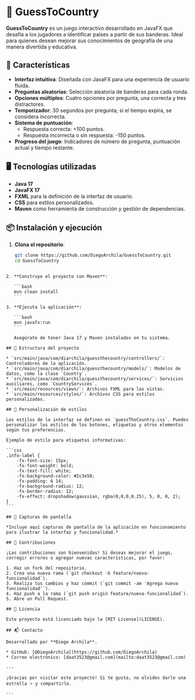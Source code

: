 
# 🎌 GuessToCountry

**GuessToCountry** es un juego interactivo desarrollado en JavaFX que desafía a los jugadores a identificar países a partir de sus banderas. Ideal para quienes desean mejorar sus conocimientos de geografía de una manera divertida y educativa.

## 🚀 Características

- **Interfaz intuitiva**: Diseñada con JavaFX para una experiencia de usuario fluida.
- **Preguntas aleatorias**: Selección aleatoria de banderas para cada ronda.
- **Opciones múltiples**: Cuatro opciones por pregunta, una correcta y tres distractores.
- **Temporizador**: 30 segundos por pregunta; si el tiempo expira, se considera incorrecta.
- **Sistema de puntuación**:
  - Respuesta correcta: +100 puntos.
  - Respuesta incorrecta o sin respuesta: -150 puntos.
- **Progreso del juego**: Indicadores de número de pregunta, puntuación actual y tiempo restante.

## 🖥️ Tecnologías utilizadas

- **Java 17**
- **JavaFX 17**
- **FXML** para la definición de la interfaz de usuario.
- **CSS** para estilos personalizados.
- **Maven** como herramienta de construcción y gestión de dependencias.

## 📦 Instalación y ejecución

1. **Clona el repositorio**:

   ```bash
   git clone https://github.com/DiegoArchila/GuessToCountry.git
   cd GuessToCountry
````

2. **Construye el proyecto con Maven**:

   ```bash
   mvn clean install
   ```

3. **Ejecuta la aplicación**:

   ```bash
   mvn javafx:run
   ```

   Asegúrate de tener Java 17 y Maven instalados en tu sistema.

## 🧩 Estructura del proyecto

* `src/main/java/com/diarchila/guessthecountry/controllers/`: Controladores de la aplicación.
* `src/main/java/com/diarchila/guessthecountry/models/`: Modelos de datos, como la clase `Country`.
* `src/main/java/com/diarchila/guessthecountry/services/`: Servicios auxiliares, como `CountryServices`.
* `src/main/resources/views/`: Archivos FXML para las vistas.
* `src/main/resources/styles/`: Archivos CSS para estilos personalizados.

## 🎨 Personalización de estilos

Los estilos de la interfaz se definen en `guessTheCountry.css`. Puedes personalizar los estilos de los botones, etiquetas y otros elementos según tus preferencias.

Ejemplo de estilo para etiquetas informativas:

```css
.info-label {
    -fx-font-size: 15px;
    -fx-font-weight: bold;
    -fx-text-fill: white;
    -fx-background-color: #2c3e50;
    -fx-padding: 6 14;
    -fx-background-radius: 12;
    -fx-border-radius: 12;
    -fx-effect: dropshadow(gaussian, rgba(0,0,0,0.25), 5, 0, 0, 2);
}
```

## 📸 Capturas de pantalla

*Incluye aquí capturas de pantalla de la aplicación en funcionamiento para ilustrar la interfaz y funcionalidad.*

## 🤝 Contribuciones

¡Las contribuciones son bienvenidas! Si deseas mejorar el juego, corregir errores o agregar nuevas características, por favor:

1. Haz un fork del repositorio.
2. Crea una nueva rama (`git checkout -b feature/nueva-funcionalidad`).
3. Realiza tus cambios y haz commit (`git commit -am 'Agrega nueva funcionalidad'`).
4. Haz push a la rama (`git push origin feature/nueva-funcionalidad`).
5. Abre un Pull Request.

## 📄 Licencia

Este proyecto está licenciado bajo la [MIT License](LICENSE).

## 📬 Contacto

Desarrollado por **Diego Archila**.

* GitHub: [@DiegoArchila](https://github.com/DiegoArchila)
* Correo electrónico: [daat3523@gmail.com](mailto:daat3523@gmail.com)

---

¡Gracias por visitar este proyecto! Si te gusta, no olvides darle una estrella ⭐ y compartirlo.

```